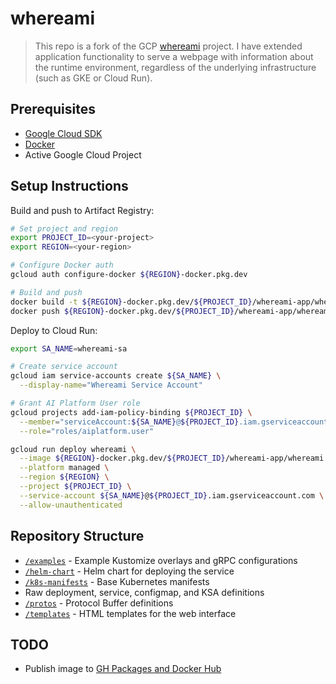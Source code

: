 # whereami

> This repo is a fork of the GCP [whereami](https://github.com/GoogleCloudPlatform/kubernetes-engine-samples/tree/main/quickstarts/whereami) project. I have extended application functionality to serve a webpage with information about the runtime environment, regardless of the underlying infrastructure (such as GKE or Cloud Run).

## Prerequisites

- [Google Cloud SDK](https://cloud.google.com/sdk/docs/install)
- [Docker](https://docs.docker.com/get-docker/)
- Active Google Cloud Project

## Setup Instructions

Build and push to Artifact Registry:

```bash
# Set project and region
export PROJECT_ID=<your-project>
export REGION=<your-region>

# Configure Docker auth
gcloud auth configure-docker ${REGION}-docker.pkg.dev

# Build and push
docker build -t ${REGION}-docker.pkg.dev/${PROJECT_ID}/whereami-app/whereami:latest .
docker push ${REGION}-docker.pkg.dev/${PROJECT_ID}/whereami-app/whereami:latest
```

Deploy to Cloud Run:
```bash
export SA_NAME=whereami-sa

# Create service account
gcloud iam service-accounts create ${SA_NAME} \
  --display-name="Whereami Service Account"

# Grant AI Platform User role
gcloud projects add-iam-policy-binding ${PROJECT_ID} \
  --member="serviceAccount:${SA_NAME}@${PROJECT_ID}.iam.gserviceaccount.com" \
  --role="roles/aiplatform.user"

gcloud run deploy whereami \
  --image ${REGION}-docker.pkg.dev/${PROJECT_ID}/whereami-app/whereami:latest \
  --platform managed \
  --region ${REGION} \
  --project ${PROJECT_ID} \
  --service-account ${SA_NAME}@${PROJECT_ID}.iam.gserviceaccount.com \
  --allow-unauthenticated
  ```

## Repository Structure

- [`/examples`](https://github.com/gallaglo/whereami/tree/main/examples) - Example Kustomize overlays and gRPC configurations
- [`/helm-chart`](https://github.com/gallaglo/whereami/tree/main/helm-chart) - Helm chart for deploying the service
- [`/k8s-manifests`](https://github.com/gallaglo/whereami/tree/main/k8s-manifests) - Base Kubernetes manifests
 - Raw deployment, service, configmap, and KSA definitions
- [`/protos`](https://github.com/gallaglo/whereami/tree/main/protos) - Protocol Buffer definitions
- [`/templates`](https://github.com/gallaglo/whereami/tree/main/templates) - HTML templates for the web interface

## TODO

* Publish image to [GH Packages and Docker Hub](https://docs.github.com/en/actions/use-cases-and-examples/publishing-packages/publishing-docker-images#publishing-images-to-github-packages)